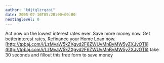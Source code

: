 ```yaml
---
author: "kdjtqlzrqzoi"
date: 2005-07-16T05:20:00+00:00
nestinglevel: 0
---
```

Act now on the lowest interest rates ever. Save more money now. Get betterinterest rates, Refinance your Home Loan now.[http://tpbaj.com/i/LzMvaW5kZXgvd2F6ZWUvMnByMW5yZXJvOTli](http://tpbaj.com/i/LzMvaW5kZXgvd2F6ZWUvMnByMW5yZXJvOTli) take 30 seconds and fillout this free form to save money